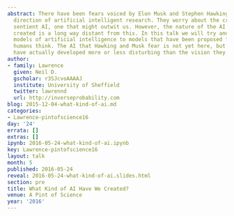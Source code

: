 ```yaml
---
abstract: There have been fears voiced by Elon Musk and Stephen Hawking about the
  direction of artificial intelligent research. They worry about the creation of a
  sentient AI, one that might outwit us. However, the nature of the AI we have actually
  created is a long way distant from this. In this talk we will try and relate our
  models of artificial intelligence to models that have been proposed for the way
  humans think. The AI that Hawking and Musk fear is not yet here, but is the AI we
  have actually developed more or less disturbing than the vision they project?
author:
- family: Lawrence
  given: Neil D.
  gscholar: r3SJcvoAAAAJ
  institute: University of Sheffield
  twitter: lawrennd
  url: http://inverseprobability.com
blog: 2015-12-04-what-kind-of-ai.md
categories:
- Lawrence-pintofscience16
day: '24'
errata: []
extras: []
ipynb: 2016-05-24-what-kind-of-ai.ipynb
key: Lawrence-pintofscience16
layout: talk
month: 5
published: 2016-05-24
reveal: 2016-05-24-what-kind-of-ai.slides.html
section: pre
title: What Kind of AI Have We Created?
venue: A Pint of Science
year: '2016'
---
```


